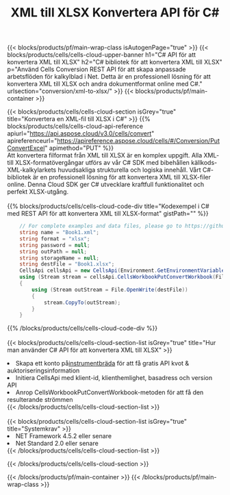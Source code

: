 ﻿---
title:  XML till XLSX Konvertera API för C#
description: Använder Aspose.Cells Cloud SDK för C# för att konvertera XML-formatfil till XLSX-formatfil.
url: /sv/net/conversion/xml-to-xlsx/
---
{{< blocks/products/pf/main-wrap-class isAutogenPage="true" >}}
{{< blocks/products/cells/cells-cloud-upper-banner h1="C# API för att konvertera XML till XLSX" h2="C# bibliotek för att konvertera XML till XLSX" p="Använd Cells Conversion REST API för att skapa anpassade arbetsflöden för kalkylblad i Net. Detta är en professionell lösning för att konvertera XML till XLSX och andra dokumentformat online med C#." urlsection="conversion/xml-to-xlsx/" >}}
{{< blocks/products/pf/main-container >}}

{{< blocks/products/cells/cells-cloud-section isGrey="true" title="Konvertera en XML-fil till XLSX i C#" >}}
{{% blocks/products/cells/cells-cloud-api-reference apiurl="https://api.aspose.cloud/v3.0/cells/convert" apireferenceurl="https://apireference.aspose.cloud/cells/#/Conversion/PutConvertExcel" apimethod="PUT" %}}
<br/>
Att konvertera filformat från XML till XLSX är en komplex uppgift. Alla XML- till XLSX-formatövergångar utförs av vår C# SDK med bibehållen källkods-XML-kalkylarkets huvudsakliga strukturella och logiska innehåll. Vårt C#-bibliotek är en professionell lösning för att konvertera XML till XLSX-filer online. Denna Cloud SDK ger C# utvecklare kraftfull funktionalitet och perfekt XLSX-utgång.
<br/>
<br/>
{{% blocks/products/cells/cells-cloud-code-div title="Kodexempel i C# med REST API för att konvertera XML till XLSX-format" gistPath="" %}}
 
```cs
    // For complete examples and data files, please go to https://github.com/aspose-cells-cloud/aspose-cells-cloud-dotnet/
    string name = "Book1.xml";
    string format = "xlsx";
    string password = null;
    string outPath = null;
    string storageName = null;
    string destFile = "Book1.xlsx";
    CellsApi cellsApi = new CellsApi(Environment.GetEnvironmentVariable("ProductClientId"), Environment.GetEnvironmentVariable("ProductClientSecret"));
    using (Stream stream = cellsApi.CellsWorkbookPutConvertWorkbook(File.OpenRead(name), format, password, outPath, storageName))
    {
        using (Stream outStream = File.OpenWrite(destFile))
        {
            stream.CopyTo(outStream);
        }
    }
```
 
{{% /blocks/products/cells/cells-cloud-code-div %}}
<br/>
<br/>
{{< blocks/products/cells/cells-cloud-section-list isGrey="true" title="Hur man använder C# API för att konvertera XML till XLSX" >}}
<li> Skapa ett konto på<a href="https://dashboard.aspose.cloud/">instrumentbräda</a> för att få gratis API kvot & auktoriseringsinformation</li>
<li>Initiera CellsApi med klient-id, klienthemlighet, basadress och version API</li>
<li>Anrop CellsWorkbookPutConvertWorkbook-metoden för att få den resulterande strömmen</li>
{{< /blocks/products/cells/cells-cloud-section-list >}}
<br/>
<br/>
{{< blocks/products/cells/cells-cloud-section-list isGrey="true" title="Systemkrav" >}}
<li>NET Framework 4.5.2 eller senare</li>
<li>Net Standard 2.0 eller senare</li>
{{< /blocks/products/cells/cells-cloud-section-list >}}

{{< /blocks/products/cells/cells-cloud-section >}}

{{< /blocks/products/pf/main-container >}}
{{< /blocks/products/pf/main-wrap-class >}}
